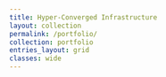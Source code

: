 ```yaml
---
title: Hyper-Converged Infrastructure
layout: collection
permalink: /portfolio/
collection: portfolio
entries_layout: grid
classes: wide
---
```


